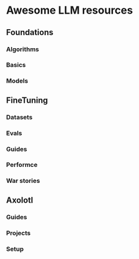 # Awesome LLM resources

## Foundations

### Algorithms

### Basics

### Models

## FineTuning

### Datasets

### Evals

### Guides

### Performce

### War stories

## Axolotl

### Guides

### Projects

### Setup

